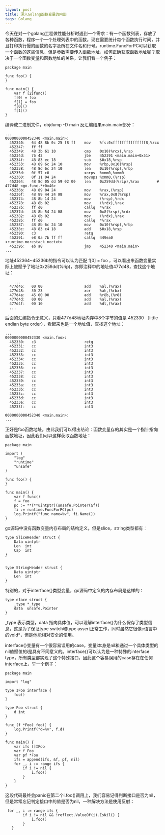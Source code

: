 ```yaml
---
layout: post
title: 深入Golang函数变量的内部
tags: Golang
---
```


今天在对一个golang工程做性能分析时遇到一个需求：有一个函数列表，存放了各种函数，程序一个一个处理列表中的函数，现在需要统计每个函数执行时间，并且打印执行慢的函数的名字及所在文件名和行号。runtime.FuncForPC可以获取一个函数的这些信息，但是参数需要传入函数地址，如何正确获取函数地址呢？取决于一个函数变量和函数地址的关系，让我们看一个例子：
```Golang
package main

func foo() {
}

func main() {
    var f [2]func()
    f[0] = foo 
    f[1] = foo 
    f[0]()
    f[1]()
}                 
```
编译成二进制文件，objdump -D main 反汇编结果main.main部分：
```X86ASM
...
0000000000452340 <main.main>:
  452340:   64 48 8b 0c 25 f8 ff    mov    %fs:0xfffffffffffffff8,%rcx
  452347:   ff ff  
  452349:   48 3b 61 10             cmp    0x10(%rcx),%rsp
  45234d:   76 42                   jbe    452391 <main.main+0x51>
  45234f:   48 83 ec 18             sub    $0x18,%rsp
  452353:   48 89 6c 24 10          mov    %rbp,0x10(%rsp)
  452358:   48 8d 6c 24 10          lea    0x10(%rsp),%rbp
  45235d:   0f 57 c0                xorps  %xmm0,%xmm0
  452360:   0f 11 04 24             movups %xmm0,(%rsp)
  452364:   48 8d 05 dd 59 02 00    lea    0x259dd(%rip),%rax        # 477d48 <go.func.*+0x46>
  45236b:   48 89 04 24             mov    %rax,(%rsp)
  45236f:   48 89 44 24 08          mov    %rax,0x8(%rsp)
  452374:   48 8b 14 24             mov    (%rsp),%rdx
  452378:   48 8b 02                mov    (%rdx),%rax
  45237b:   ff d0                   callq  *%rax  
  45237d:   48 8b 54 24 08          mov    0x8(%rsp),%rdx
  452382:   48 8b 02                mov    (%rdx),%rax
  452385:   ff d0                   callq  *%rax  
  452387:   48 8b 6c 24 10          mov    0x10(%rsp),%rbp
  45238c:   48 83 c4 18             add    $0x18,%rsp
  452390:   c3                      retq   
  452391:   e8 0a 7b ff ff          callq  449ea0 <runtime.morestack_noctxt>
  452396:   eb a8                   jmp    452340 <main.main>
...
```
地址452364~45236b的指令可以认为匹配 f[0] = foo ，可以看出来函数变量实际上被赋予了地址0x259dd(%rip)，亦即注释中的地址值477d48，查找这个地址：
```X86ASM
    ...
  477d46:   00 00                   add    %al,(%rax)
  477d48:   30 23                   xor    %ah,(%rbx)
  477d4a:   45 00 00                add    %r8b,(%r8)
  477d4d:   00 00                   add    %al,(%rax)
  477d4f:   00 10                   add    %dl,(%rax)
  ...
```
后面的汇编指令无意义，只看477d48地址内存中8个字节的值是 452330 （little endian byte order），看起来也是一个地址值，查找这个地址：
```X86ASM
...
0000000000452330 <main.foo>:
  452330:   c3                      retq
  452331:   cc                      int3
  452332:   cc                      int3
  452333:   cc                      int3
  452334:   cc                      int3
  452335:   cc                      int3
  452336:   cc                      int3
  452337:   cc                      int3
  452338:   cc                      int3
  452339:   cc                      int3
  45233a:   cc                      int3
  45233b:   cc                      int3
  45233c:   cc                      int3
  45233d:   cc                      int3
  45233e:   cc                      int3
  45233f:   cc                      int3

0000000000452340 <main.main>:
...
```
正好是foo函数地址。由此我们可以得出结论：函数变量存的其实是一个指针指向函数地址，因此我们可以这样获取函数地址：
```Golang
package main

import (
    "log"
    "runtime"
    "unsafe"
)

func foo() {
}

func main() {
    var f func()
    f = foo 
    pc := **(**uintptr)(unsafe.Pointer(&f))
    fi := runtime.FuncForPC(pc)
    log.Printf("func name=%v", fi.Name())
}                            
```
go源码中没有函数变量内存布局的结构定义，但是slice，string类型都有：
```Golang
type SliceHeader struct {
	Data uintptr
	Len  int
	Cap  int
}


type StringHeader struct {
	Data uintptr
	Len  int
}
```

特别的，对于interface{}类型变量，go源码中定义的内存布局是这样的：
```Golang
type eface struct {
	_type *_type
	data  unsafe.Pointer
}
```

_type 表示类型，data 指向具体值，可以理解interface{}为什么保存了类型信息，这是为了保证type switch和type assert正常工作，同时虽然它很像c语言中的void*，但是他能相对安全的使用。

interface{}变量有一个很容易误用的case，变量i本身是nil和通过一个具体类型的nil值赋值的i是具有不同意义的。interface{}可以认为是一种特殊的interface type，所有类型都实现了这个特殊接口，因此这个容易误用的case存在在任何interface上，举一个例子：
```Golang
package main

import "log"

type IFoo interface {
    foo()
}

type Foo struct {
    d int
}

func (f *Foo) foo() {
    log.Printf("d=%v", f.d)
}

func main() {
    var ifs []IFoo
    var f Foo
    var pf *Foo
    ifs = append(ifs, &f, pf, nil)
    for _, i := range ifs {
        if i != nil {
            i.foo()
        }
    }
}
```
这段代码最终会panic在第二个i.foo()调用上，我们容易记得判断接口是否为nil，但是常常忘记判定接口中的值是否为nil，一种解决方法是使用反射：
```Golang
 for _, i := range ifs {
        if i != nil && !reflect.ValueOf(i).IsNil() {
            i.foo()
        }
   }
```

